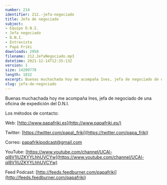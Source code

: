 ```yaml
---
number: 214
identifier: 212.-jefa-negociado
title: Jefa de negociado
subject:
- Equipo D.N.I.
- Jefa negociado
- D.N.I.
- Entrevista
- Papá Friki
downloads: 2950
filename: 212.JefaNegociado.mp3
datetime: 2021-12-14T12:35:13Z
version: 1
size: 14289778
length: 1832
excerpt: Buenas muchachada hoy me acompaña Ines, jefa de negociado de una oficina de expedición del DNI.
slug: jefa-de-negociado
---
```

Buenas muchachada hoy me acompaña Ines, jefa de negociado de una oficina de expedición del D.N.I.

Los métodos de contacto:

Web: [http://www.papafriki.es](http://www.papafriki.es/)

Twitter: [https://twitter.com/papa\_friki](https://twitter.com/papa_friki)

Correo: [papafrikipodcast@gmail.com](https://archive.org/details/papafrikipodast@gmail.com)

YouTube: [https://www.youtube.com/channel/UCAl-ql8V1IUZKYYLhhUVCYw](https://www.youtube.com/channel/UCAl-ql8V1IUZKYYLhhUVCYw)

Feed Podcast: [http://feeds.feedburner.com/papafriki](http://feeds.feedburner.com/papafriki)